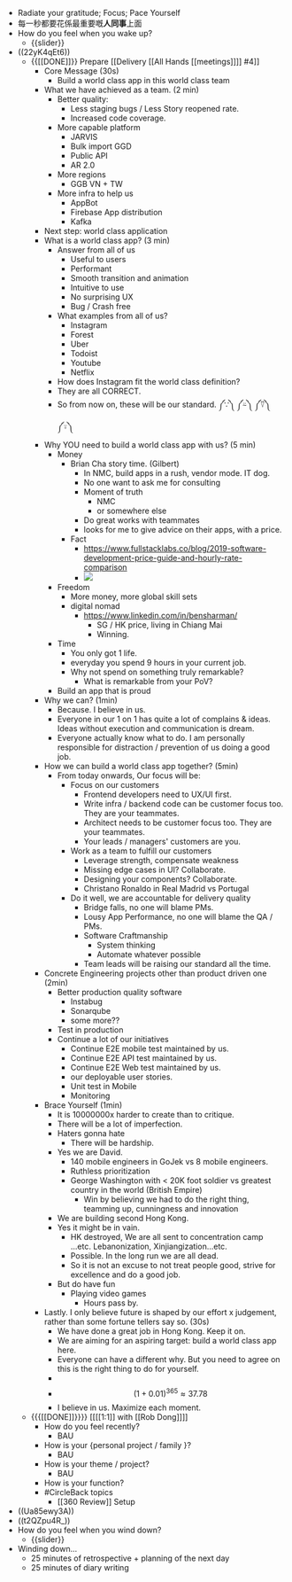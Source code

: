 - Radiate your gratitude; Focus; Pace Yourself
- 每一秒都要花係最重要嘅**人同事**上面
- How do you feel when you wake up?
    - {{slider}}
- ((22yK4qEt6))
    - {{[[DONE]]}} Prepare [[Delivery [[All Hands [[meetings]]]] #4]]
        - Core Message (30s)
            - Build a world class app in this world class team
        - What we have achieved as a team. (2 min)
            - Better quality:
                - Less staging bugs / Less Story reopened rate.
                - Increased code coverage.
            - More capable platform
                - JARVIS
                - Bulk import GGD
                - Public API
                - AR 2.0
            - More regions
                - GGB VN + TW
            - More infra to help us
                - AppBot
                - Firebase App distribution
                - Kafka
        - Next step: world class application
        - What is a world class app? (3 min)
            - Answer from all of us
                - Useful to users
                - Performant
                - Smooth transition and animation
                - Intuitive to use
                - No surprising UX
                - Bug / Crash free
            - What examples from all of us?
                - Instagram
                - Forest
                - Uber
                - Todoist
                - Youtube
                - Netflix
            - How does Instagram fit the world class definition?
            - They are all CORRECT.
            - So from now on, these will be our standard. ༼∵༽ ༼⍨༽ ༼⍢༽ ༼⍤༽
        - Why YOU need to build a world class app with us? (5 min)
            - Money
                - Brian Cha story time. (Gilbert)
                    - In NMC, build apps in a rush, vendor mode. IT dog.
                    - No one want to ask me for consulting
                    - Moment of truth
                        - NMC
                        - or somewhere else
                    - Do great works with teammates
                    - looks for me to give advice on their apps, with a price.
                - Fact
                    - https://www.fullstacklabs.co/blog/2019-software-development-price-guide-and-hourly-rate-comparison
                    - ![](https://firebasestorage.googleapis.com/v0/b/firescript-577a2.appspot.com/o/imgs%2Fapp%2FIndieHacker%2FDA3-dIkaDC.png?alt=media&token=7d27e09c-1b90-4bf0-8150-7cd974e269c0)
            - Freedom
                - More money, more global skill sets
                - digital nomad
                    - https://www.linkedin.com/in/bensharman/
                        - SG / HK price, living in Chiang Mai
                        - Winning.
            - Time
                - You only got 1 life.
                - everyday you spend 9 hours in your current job.
                - Why not spend on something truly remarkable?
                    - What is remarkable from your PoV?
            - Build an app that is proud
        - Why we can? (1min)
            - Because. I believe in us.
            - Everyone in our 1 on 1 has quite a lot of complains & ideas. Ideas without execution and communication is dream.
            - Everyone actually know what to do. I am personally responsible for distraction / prevention of us doing a good job.
        - How we can build a world class app together? (5min)
            - From today onwards, Our focus will be:
                - Focus on our customers
                    - Frontend developers need to UX/UI first.
                    - Write infra / backend code can be customer focus too. They are your teammates.
                    - Architect needs to be customer focus too. They are your teammates.
                    - Your leads / managers' customers are you.
                - Work as a team to fulfill our customers
                    - Leverage strength, compensate weakness
                    - Missing edge cases in UI? Collaborate.
                    - Designing your components? Collaborate.
                    - Christano Ronaldo in Real Madrid vs Portugal
                - Do it well, we are accountable for delivery quality
                    - Bridge falls, no one will blame PMs.
                    - Lousy App Performance, no one will blame the QA / PMs.
                    - Software Craftmanship
                        - System thinking
                        - Automate whatever possible
                    - Team leads will be raising our standard all the time.
        - Concrete Engineering projects other than product driven one (2min)
            - Better production quality software
                - Instabug
                - Sonarqube
                - some more??
            - Test in production
            - Continue a lot of our initiatives
                - Continue E2E mobile test maintained by us.
                - Continue E2E API test maintained by us.
                - Continue E2E Web test maintained by us.
                - our deployable user stories.
                - Unit test in Mobile
                - Monitoring 
        - Brace Yourself (1min)
            - It is 10000000x harder to create than to critique.
            - There will be a lot of imperfection. 
            - Haters gonna hate
                - There will be hardship.
            - Yes we are David.
                - 140 mobile engineers in GoJek vs 8 mobile engineers.
                - Ruthless prioritization
                - George Washington with < 20K foot soldier vs greatest country in the world (British Empire)
                    - Win by believing we had to do the right thing, teamming up, cunningness and innovation
            - We are building second Hong Kong.
            - Yes it might be in vain.
                - HK destroyed, We are all sent to concentration camp ...etc. Lebanonization, Xinjiangization...etc.
                - Possible. In the long run we are all dead.
                - So it is not an excuse to not treat people good, strive for excellence and do a good job.
            - But do have fun
                - Playing video games
                    - Hours pass by.
        - Lastly. I only believe future is shaped by our effort x judgement, rather than some fortune tellers say so. (30s)
            - We have done a great job in Hong Kong. Keep it on.
            - We are aiming for an aspiring target: build a world class app here.
            - Everyone can have a different why. But you need to agree on this is the right thing to do for yourself.
            - 
            - $$ (1+0.01)^{365} \approx 37.78$$
            - I believe in us. Maximize each moment.
    - {{{[[DONE]]}}}} [[[[1:1]] with [[Rob Dong]]]]
        - How do you feel recently?
            - BAU
        - How is your {personal project / family }?
            - BAU
        - How is your theme / project?
            - BAU
        - How is your function?
        - #CircleBack topics
            - [[360 Review]] Setup
- ((Ua85ewy3A))
- ((t2QZpu4R_))
- How do you feel when you wind down?
    - {{slider}}
- Winding down...
    - 25 minutes of retrospective + planning of the next day
    - 25 minutes of diary writing

